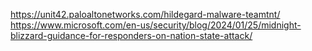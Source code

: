 https://unit42.paloaltonetworks.com/hildegard-malware-teamtnt/
https://www.microsoft.com/en-us/security/blog/2024/01/25/midnight-blizzard-guidance-for-responders-on-nation-state-attack/
